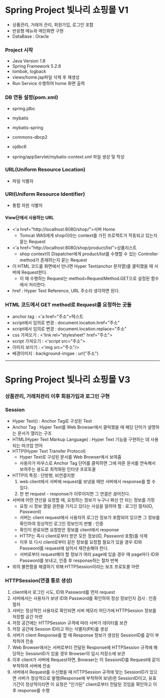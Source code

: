 # Spring Project 빛나리 쇼핑몰 V1
 * 상품관리, 거래처 관리, 회원가입, 로그인 포함
 * 반응형 메뉴와 메인화면 구현
 * DataBase : Oracle

### Project 시작
 * Java Version 1.8
 * Spring Framework 5.2.8
 * lombok, logback
 * views/home.jsp파일 삭제 후 재생성
 * Run Service 수행하여 home 화면 출력

### DB 연동 설정(pom.xml)
 * spring.jdbc
 * mybatis
 * mybatis-spring
 * commons-dbcp2
 * ojdbc6
 
 * spring/appServlet/mybatis-context.xml 파일 생성 및 작성
 
### URL(Uniform Resource Location)
 * 파일 식별자

### URI(Uniform Resource Identifier)
 * 통합 자원 식별자

#### View단에서 사용하는 URL
 * <'a href="http://localhost:8080/shop/">서버 Home</a>  
	- Tomcat WAS에게 shop이라는 context를 가진 프로젝트가 작동되고 있는지 묻는 Request
 * <'a href="http://localhost:8080/shop/product/list">상품리스트</a>  
	- shop context의 Dispatcher에게 product/list를 수행할 수 있는 Controller method가 존재하는지 묻는 Request  
 * 이 HTML 코드를 화면에서 만나면 Hyper Text(anchor 문자열)를 클릭했을 때 서버에 Request한다.  
	- 이 때 수행하는 Request는 method=RequestMethod.GET으로 설정된 함수에서 처리한다.  
 * href : Hyper Text Reference, URL 주소라 생각하면 된다.
 
### HTML 코드에서 GET method로 Request를 요청하는 곳들
 * anchor tag : <'a href="주소">텍스트</a>
 * script에서 임의로 변경 : document.location.href="주소"
 * script에서 임의로 변경 : document.location.replace="주소"
 * css 가져오기 : <'link rel="stylesheet" href="주소">
 * script 가져오기 : <'script src="주소"></script>
 * 이미지 보이기 : <'img src="주소"/>
 * 배경이미지 : background-imgae : url("주소")

***

# Spring Project 빛나리 쇼핑몰 V3

### 상품관리, 거래처관리 이후 회원가입과 로그인 구현

### Session
 * Hyper Text() : Anchor Tag로 구성된 Text
 * Anchor Tag : Hyper Text를 Web Browser에서 클릭했을 때 해당 단어가 설명하는 문서가 열리는 구조
 * HTML(Hyper Text Markup Language) : Hyper Text 기능을 구현하는 데 사용되는 마크업 언어
 * HTTP(Hyper Text Transfer Protocol)  
	- Hyper Text로 구성된 문서를 Web Browser에서 보여줌  
	- 사용자가 마우스로 Anchor Tag 단어를 클릭하면 그에 따른 문서를 연속해서 보여주는 용도로 최적화된 인터넷 프로토콜  
 * HTTP의 특징 : 단방향, 비연결지향
	1. web client에서 서버에 request를 보냈을 때만 서버에서 response를 할 수 있다.  
	2. 한 번 request - response가 이루어지면 그 연결은 끊어진다.  
 * 서버에 어떤 연산을 요청할 때, 요청하는 정보가 누구나 봐선 안 되는 정보를 가정  
	- 요청 시 정보 열람 권한을 가지고 있다는 사실을 알려야 함 : 로그인 절차(ID, Password)  
	- 서버는 client request에서 사용자의 로그인 정보가 포함되어 있으면 그 정보를 확인하여 정상적인 로그인 정보인지 판별 : 인증  
	- 확인이 완료되면 요청받은 정보를 client에서 response  
	- HTTP는 즉시 client로부터 받은 모든 정보(ID, Password 포함)를 삭제  
	- 이후 또 다시 client로부터 같은 정보를 요청할 필요가 있을 경우 ID와 Password를 request에 실어서 재전송해야 한다.  
	- 서버로부터 request해야 할 정보가 여러 page에 있을 경우 매 page마다 ID와 Password를 보내고, 인증 후 response하는 절차 반복  
 * 위의 불편함을 해결하기 위해 HTTPSession이라는 보조 프로토콜 마련

### HTTPSession(연결 통로 생성)
 1. client에서 로그인 시도, ID와 Password를 먼저 request
 2. 서버에서는 사용자가 보낸 ID와 Password를 확인하여 정상 정보인지 검사 : 인증절차
 3. 서버는 정상적인 사용자로 확인되면 서버 메모리 어딘가에 HTTPSession 정보를 저장할 공간 마련
 4. 저장 공간에는 HTTPSession 규격에 따라 서버가 데이터를 보관
 5. 저장 공간에 Session ID라고 하는 식별자(PK)를 생성
 6. 서버가 client Response를 할 때 Response 정보가 생성된 SessionID를 같이 부착하여 전송
 7. Web Browser에서는 서버로부터 전달된 Response에 HTTPSession 규격에 해당하는 SessionID가 있을 경우 Browser의 임시 저장소에 보관
 8. 이후 client가 서버에 Request하면, Browser는 이 SessionID를 Request에 같이 부착하여 서버에 전송
 9. 서버에서 Request를 수신했을 때 HTTPSession 규격에 맞는 SessionID가 있으면 서버가 정상적으로 발행(Response에 부착하여 보낸)한 SessionID이고, 유효기간이 정상적이라면 이 요청은 "인가된" client로부터 전달된 것임을 확인하고 이후 response를 수행